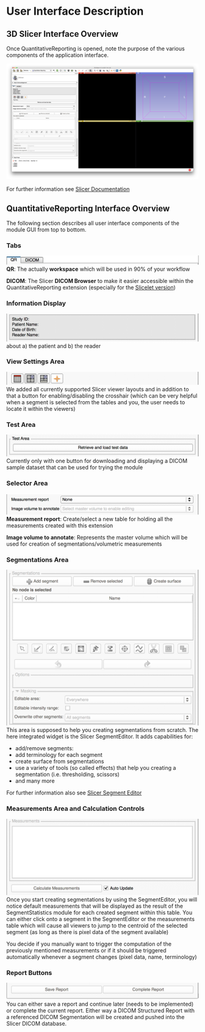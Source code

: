 # User Interface Description

## 3D Slicer Interface Overview

Once QuantitativeReporting is opened, note the purpose of the various components of the application interface.

![Alt Text](screenshots/user_interface.png)

For further information see [Slicer Documentation](https://www.slicer.org/wiki/Documentation/Nightly/SlicerApplication/MainApplicationGUI)

## QuantitativeReporting Interface Overview

The following section describes all user interface components of the module GUI from top to bottom.

### Tabs
   ![](screenshots/tabs.png)
   **QR**: The actually **workspace** which will be used in 90% of your workflow
   
   **DICOM**: The Slicer **DICOM Browser** to make it easier accessible within the QuantitativeReporting extension \(especially for the [Slicelet version](docs/slicelet.md))

### Information Display

![](screenshots/watchbox.png)
about a\) the patient and b\) the reader


### View Settings Area
![](screenshots/viewSettings.png)
We added all currently supported Slicer viewer layouts and in addition to that a button for enabling/disabling the crosshair \(which can be very helpful when a segment is selected from the tables and you, the user needs to locate it within the viewers\)

### Test Area
![](screenshots/testarea.png)
Currently only with one button for downloading and displaying a DICOM sample dataset that can be used for trying the module

### Selector Area
![](screenshots/inputSelectors.png)
   **Measurement report**: Create/select a new table for holding all the measurements created with this extension
   
   **Image volume to annotate**: Represents the master volume which will be used for creation of segmentations/volumetric measurements

### Segmentations Area
![](screenshots/segmentationsArea.png)
This area is supposed to help you creating segmentations from scratch. The here integrated widget is the Slicer SegmentEditor. It adds capabilities for:
   * add/remove segments:  
   * add terminology for each segment  
   * create surface from segmentations  
   * use a variety of tools \(so called effects\) that help you creating a segmentation \(i.e. thresholding, scissors\)  
   * and many more

   For further information also see [Slicer Segment Editor](https://www.slicer.org/wiki/Documentation/Nightly/Modules/SegmentEditor)

###  Measurements Area and Calculation Controls
![](screenshots/measurementsArea.png)
Once you start creating segmentations by using the SegmentEditor, you will notice default measurements that will be displayed as the result of the SegmentStatistics module for each created segment within this table. You can either click onto a segment in the SegmentEditor or the measurements table which will cause all viewers to jump to the centroid of the selected segment \(as long as there is pixel data of the segment available\)

   You decide if you manually want to trigger the computation of the previously mentioned measurements or if it should be triggered automatically whenever a segment changes \(pixel data, name, terminology\)

###  Report Buttons 
![](screenshots/reportButtons.png)
You can either save a report and continue later \(needs to be implemented\) or complete the current report. Either way a DICOM Structured Report with a referenced DICOM Segmentation will be created and pushed into the Slicer DICOM database.
